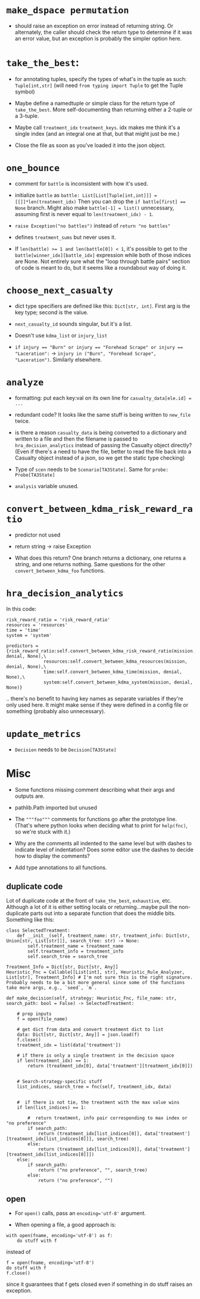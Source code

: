 # `make_dspace permutation`
* should raise an exception on error instead of returning string. Or
  alternately, the caller should check the return type to determine if it was
  an error value, but an exception is probably the simpler option here.

# `take_the_best`:
* for annotating tuples, specify the types of what's in the tuple as such:
  `Tuple[int,str]` (will need `from typing import Tuple` to get the Tuple symbol)

* Maybe define a namedtuple or simple class for the return type of
  `take_the_best`. More self-documenting than returning either a 2-tuple or a
  3-tuple.

* Maybe call `treatment_idx` `treatment_keys`. idx makes me think it's a single
  index (and an integral one at that, but that might just be me.)

* Close the file as soon as you've loaded it into the json object.


# `one_bounce`
* comment for `battle` is inconsistent with how it's used.

* initialize `battle` as
  ```battle: List[List[Tuple[int,int]]] = [[]]*len(treatment_idx)```
  Then you can drop the `if battle[first] == None` branch.
  Might also make `battle[-1] = list()` unnecessary, assuming first is never
  equal to `len(treatment_idx) - 1`.

* `raise Exception("no battles")` instead of `return "no battles"`

* defines `treatment_sums` but never uses it.

* If `len(battle) >= 1 and len(battle[0]) < 1`, it's possible to get to the
  `battle[winner_idx][battle_idx]` expression while both of those indices are
  None. Not entirely sure what the "loop through battle pairs" section of code is
  meant to do, but it seems like a roundabout way of doing it.


# `choose_next_casualty`
* dict type specifiers are defined like this: `Dict[str, int]`. First arg is the
  key type; second is the value.

* `next_casualty_id` sounds singular, but it's a list.

* Doesn't use `kdma_list` or `injury_list`

* `if injury == "Burn" or injury == "Forehead Scrape" or injury == "Laceration":`
  -> `injury in ("Burn", "Forehead Scrape", "Laceration")`.
  Similarly elsewhere.


# `analyze`
* formatting: put each key:val on its own line for `casualty_data[ele.id] = ...`

* redundant code? It looks like the same stuff is being written to `new_file` twice.

* is there a reason `casualty_data` is being converted to a dictionary and
  written to a file and then the filename is passed to `hra_decision_analytics`
  instead of passing the Casualty object directly? (Even if there's a need to
  have the file, better to read the file back into a Casualty object instead of a
  json, so we get the static type checking)

* Type of `scen` needs to be `Scenario[TA3State]`. Same for `probe: Probe[TA3State]`

* `analysis` variable unused.


# `convert_between_kdma_risk_reward_ratio`
* predictor not used
* return string -> raise Exception

* What does this return? One branch returns a dictionary, one returns a string,
  and one returns nothing.
  Same questions for the other `convert_between_kdma_foo` functions.


# `hra_decision_analytics`

In this code:
```
risk_reward_ratio = 'risk_reward_ratio'
resources = 'resources'
time = 'time'
system = 'system'

predictors = {risk_reward_ratio:self.convert_between_kdma_risk_reward_ratio(mission, denial, None),\
			  resources:self.convert_between_kdma_resources(mission, denial, None),\
			  time:self.convert_between_kdma_time(mission, denial, None),\
			  system:self.convert_between_kdma_system(mission, denial, None)}
```
.. there's no benefit to having key names as separate variables if they're only used here. It might make sense if they were defined in a config file or something (probably also unnecessary).


# `update_metrics`
* `Decision` needs to be `Decision[TA3State]`


# Misc
* Some functions missing comment describing what their args and outputs are.

* pathlib.Path imported but unused

* The `"""foo"""` comments for functions go after the prototype line. (That's where
  python looks when deciding what to print for `help(fnc)`, so we're stuck with
  it.)

* Why are the comments all indented to the same level but with dashes to indicate
  level of indentation? Does some editor use the dashes to decide how to display
  the comments?

* Add type annotations to all functions.



## duplicate code
Lot of duplicate code at the front of `take_the_best`, `exhaustive`, etc. Although a lot of it is either setting locals or returning...maybe pull the non-duplicate parts out into a separate function that does the middle bits. Something like this:

```
class SelectedTreatment:
	def __init__(self, treatment_name: str, treatment_info: Dict[str, Union[str, List[str]]], search_tree: str) -> None:
		self.treatment_name = treatment_name
		self.treatment_info = treatment_info
		self.search_tree = search_tree

Treatment_Info = Dict[str, Dict[str, Any]]
Heuristic_Fnc = Callable[[List[int], str], Heuristic_Rule_Analyzer, List[str], Treatment_Info] # I'm not sure this is the right signature. Probably needs to be a bit more general since some of the functions take more args, e.g., `seed`, `m`.

def make_decision(self, strategy: Heuristic_Fnc, file_name: str, search_path: bool = False) -> SelectedTreatment:
	
	# prep inputs
	f = open(file_name)

	# get dict from data and convert treatment dict to list
	data: Dict[str, Dict[str, Any]] = json.load(f)
	f.close()
	treatment_idx = list(data['treatment'])

	# if there is only a single treatment in the decision space
	if len(treatment_idx) == 1:
		return (treatment_idx[0], data['treatment'][treatment_idx[0]])


	# Search-strategy-specific stuff
	list_indices, search_tree = fnc(self, treatment_idx, data)


	#  if there is not tie, the treatment with the max value wins
	if len(list_indices) == 1:

		#  return treatment, info pair corresponding to max index or "no preference"
		if search_path:
			return (treatment_idx[list_indices[0]], data['treatment'][treatment_idx[list_indices[0]]], search_tree)
		else:
			return (treatment_idx[list_indices[0]], data['treatment'][treatment_idx[list_indices[0]]])
	else:
		if search_path:
			return ("no preference", "", search_tree)
		else:
			return ("no preference", "")

```

## open
* For `open()` calls, pass an `encoding='utf-8'` argument.

* When opening a file, a good approach is:
```
with open(fname, encoding='utf-8') as f:
	do stuff with f
```

instead of

```
f = open(fname, encoding='utf-8')
do stuff with f
f.close()
```
since it guarantees that f gets closed even if something in do stuff raises an exception.

